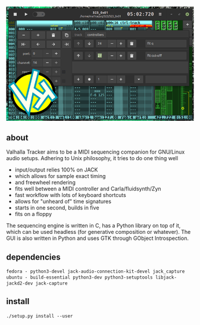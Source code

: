 ![vht header](/data/vht_header.png)
## about
Valhalla Tracker aims to be a MIDI sequencing companion
for GNU/Linux audio setups. Adhering to Unix philosophy,
it tries to do one thing well

- input/output relies 100% on JACK
- which allows for sample exact timing
- and freewheel rendering
- fits well between a MIDI controller and Carla/fluidsynth/Zyn
- fast workflow with lots of keyboard shortcuts
- allows for "unheard of" time signatures
- starts in one second, builds in five
- fits on a floppy

The sequencing engine is written in C, has a Python library on top
of it, which can be used headless (for generative composition or whatever).
The GUI is also written in Python and uses GTK through GObject Introspection.

## dependencies
```
fedora - python3-devel jack-audio-connection-kit-devel jack_capture
ubuntu - build-essential python3-dev python3-setuptools libjack-jackd2-dev jack-capture
```

## install
```
./setup.py install --user
```
